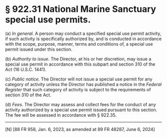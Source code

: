 # § 922.31   National Marine Sanctuary special use permits.

(a) *In general.* A person may conduct a specified special use permit activity, if such activity is specifically authorized by, and is conducted in accordance with the scope, purpose, manner, terms and conditions of, a special use permit issued under this section.


(b) *Authority to issue.* The Director, at his or her discretion, may issue a special use permit in accordance with this subpart and section 310 of the Act (16 U.S.C. 1441).


(c) *Public notice.* The Director will not issue a special use permit for any category of activity unless the Director has published a notice in the _Federal Register_ that such category of activity is subject to the requirements of section 310 of the Act.


(d) *Fees.* The Director may assess and collect fees for the conduct of any activity authorized by a special use permit issued pursuant to this section. The fee will be assessed in accordance with § 922.35.



---

[N] [88 FR 958, Jan. 6, 2023, as amended at 89 FR 48287, June 6, 2024]






